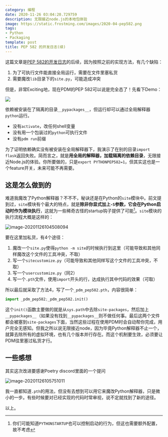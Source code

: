 ```yaml
---
category: 编程
date: 2020-11-26 03:04:20.729759
description: 无限接近node.js的本地包体验
image: https://static.frostming.com/images/2020-04-pep582.png
tags:
- Python
- Packaging
template: post
title: PEP 582 的开发日志(续)
---
```


这篇文章是[PEP 582的开发日志](https://frostming.com/2020/04-12/pdm-pep582)的后续，因为按照之前的实现方法，有几个缺陷：

1. 为了可执行文件能直接全局运行，需要在文件里塞私货
2. 需要魔改`lib`目录下的`site.py`，可能造成冲突

但是，非常Exciting地，现在PDM的PEP 582可以说是完全态了！先看下Demo：

<!--more-->

![](https://static.frostming.com/images/pdm-gif.gif)

依赖被安装在了隔离的目录`__pypackages__`，但运行却可以通过全局解释器`python`运行。

- 没有`activate`，改任何shell变量
- 没有用一个包装过的`python`可执行文件
- 没有`pdm run`前缀

为了证明依赖确实没有被安装在全局解释器下，我演示了在别的目录`import flask`返回失败。简而言之，就是**用全局的解释器，加载隔离的依赖目录**，无限接近Node.js的体验。你所要做的，只是`export PYTHONPEP582=1`，但其实这也是一个feature开关，未来可能不再需要。

## 这是怎么做到的

难道我魔改了Python解释器？不不不，秘诀还是在Python的`site`模块中。前文提到过，`site`模块有个最大的特点，就是**除非你显式加上`-S`参数，它会在Python启动时作为模块执行**，这就为一些稀奇古怪的startup钩子提供了可能[^1]。`site`模块的执行流程大概是这样的：

![image-20201126104508094](https://static.frostming.com/images/image-20201126104508094.png)

要在这里加私货，有4个途径：

1. 魔改一个`site.py`使得`python -m site`的时候执行到这里（可能导致和其他同样魔改这个文件的工具冲突，不取）
2. 写一个`sitecustomize.py`（可能导致和其他同样写这个文件的工具冲突，不取）
3. 写一个`usercustomize.py`（同2）
4. 写一个`.pth`文件，使用`import`开头的行，达成执行其中代码的效果（可取）

所以最后就采取了方法4，写了一个`_pdm_pep582.pth`，内容很简单：

```python
import _pdm_pep582;_pdm_pep582.init()
```

这个`init()`函数主要做的就是从`sys.path`中去除`site-packages`，然后加上`__pypackages__`（如果没有找到`__pypackages__`则不做任何事。最后这两个文件都会被塞到`site-packages`下面，当然这些过程在使用PDM时会自动帮你完成，用户完全无感知。但我之所以说无限接近node，因为毕竟Python解释器不止一个，就算去除所有的虚拟环境，也有几个版本并行存在。而这个机制要生效，必须要让PDM往里塞过私货才行。

[^1]: 你们可能知道`PYTHONSTARTUP`也可以控制启动的行为，但这也需要额外配置，故不考虑

## 一些感想

其实这次改进要感谢Poetry discord里面的一个提问

![image-20201126105751011](https://static.frostming.com/images/image-20201126105751011.png)

我一直都知道`.pth`的用法，但没有去想到可以用它来魔改Python解释器，只是微小的一步。有些时候要对已经实现的代码时常审视，说不定就找到了新的途径。

以上。